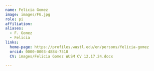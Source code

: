 ```yaml
---
name: Felicia Gomez
image: images/FG.jpg
role: pi
affiliation:
aliases:
  - F. Gomez
  - Felicia
links:
  home-page: https://profiles.wustl.edu/en/persons/felicia-gomez
  orcid: 0000-0003-4884-7510
  CV: images/Felicia Gomez WUSM CV 12.17.24.docx

---
```


